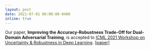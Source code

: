 ```yaml
---
layout: post
date: 2021-07-01 00:00:00-0400
inline: true
---
```


Our paper, __Improving the Accuracy-Robustness Trade-Off for Dual-Domain Adversarial Training__, is accepted to [ICML 2021 Workshop on Uncertainty & Robustness in Deep Learning](https://sites.google.com/view/udlworkshop2021/home). [[paper]](http://www.gatsby.ucl.ac.uk/~balaji/udl2021/accepted-papers/UDL2021-paper-048.pdf)
